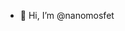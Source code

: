- 👋 Hi, I’m @nanomosfet
<!---
nanomosfet/nanomosfet is a ✨ special ✨ repository because its `README.md` (this file) appears on your GitHub profile.
You can click the Preview link to take a look at your changes.
--->
